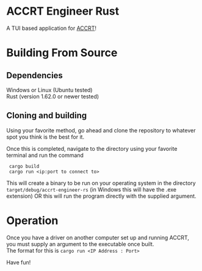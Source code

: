 # ACCRT Engineer Rust
A TUI based application for [ACCRT](https://github.com/JamesPRobertson/ACCRT)!

# Building From Source

## Dependencies
Windows or Linux (Ubuntu tested)  
Rust (version 1.62.0 or newer tested)

## Cloning and building
Using your favorite method, go ahead and clone the repository to 
whatever spot you think is the best for it.

Once this is completed, navigate to the directory using your favorite 
terminal and run the command

     cargo build
     cargo run <ip:port to connect to>

This will create a binary to be run on your operating system in 
the directory `target/debug/accrt-engineer-rs`
(in Windows this will have the .exe extension) 
OR 
this will run the program directly with the supplied argument.

# Operation
Once you have a driver on another computer set up and running ACCRT, 
you must supply an argument to the executable once built.  
The format for this is `cargo run <IP Address : Port>`

Have fun!
